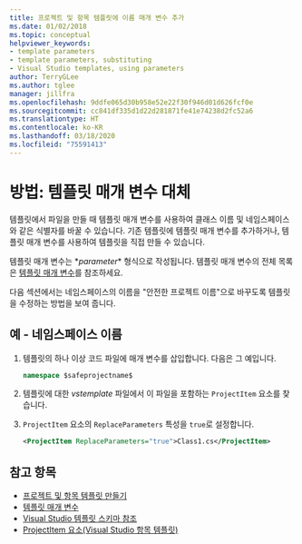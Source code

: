 ```yaml
---
title: 프로젝트 및 항목 템플릿에 이름 매개 변수 추가
ms.date: 01/02/2018
ms.topic: conceptual
helpviewer_keywords:
- template parameters
- template parameters, substituting
- Visual Studio templates, using parameters
author: TerryGLee
ms.author: tglee
manager: jillfra
ms.openlocfilehash: 9ddfe065d30b958e52e22f30f946d01d626fcf0e
ms.sourcegitcommit: cc841df335d1d22d281871fe41e74238d2fc52a6
ms.translationtype: HT
ms.contentlocale: ko-KR
ms.lasthandoff: 03/18/2020
ms.locfileid: "75591413"
---
```

# <a name="how-to-substitute-parameters-in-a-template"></a>방법: 템플릿 매개 변수 대체

템플릿에서 파일을 만들 때 템플릿 매개 변수를 사용하여 클래스 이름 및 네임스페이스와 같은 식별자를 바꿀 수 있습니다. 기존 템플릿에 템플릿 매개 변수를 추가하거나, 템플릿 매개 변수를 사용하여 템플릿을 직접 만들 수 있습니다.

템플릿 매개 변수는 $*parameter*$ 형식으로 작성됩니다. 템플릿 매개 변수의 전체 목록은 [템플릿 매개 변수](../ide/template-parameters.md)를 참조하세요.

다음 섹션에서는 네임스페이스의 이름을 "안전한 프로젝트 이름"으로 바꾸도록 템플릿을 수정하는 방법을 보여 줍니다.

## <a name="example---namespace-name"></a>예 - 네임스페이스 이름

1. 템플릿의 하나 이상 코드 파일에 매개 변수를 삽입합니다. 다음은 그 예입니다.

    ```csharp
    namespace $safeprojectname$
    ```

1. 템플릿에 대한 *vstemplate* 파일에서 이 파일을 포함하는 `ProjectItem` 요소를 찾습니다.

1. `ProjectItem` 요소의 `ReplaceParameters` 특성을 `true`로 설정합니다.

    ```xml
    <ProjectItem ReplaceParameters="true">Class1.cs</ProjectItem>
    ```

## <a name="see-also"></a>참고 항목

- [프로젝트 및 항목 템플릿 만들기](../ide/creating-project-and-item-templates.md)
- [템플릿 매개 변수](../ide/template-parameters.md)
- [Visual Studio 템플릿 스키마 참조](../extensibility/visual-studio-template-schema-reference.md)
- [ProjectItem 요소(Visual Studio 항목 템플릿)](../extensibility/projectitem-element-visual-studio-item-templates.md)
